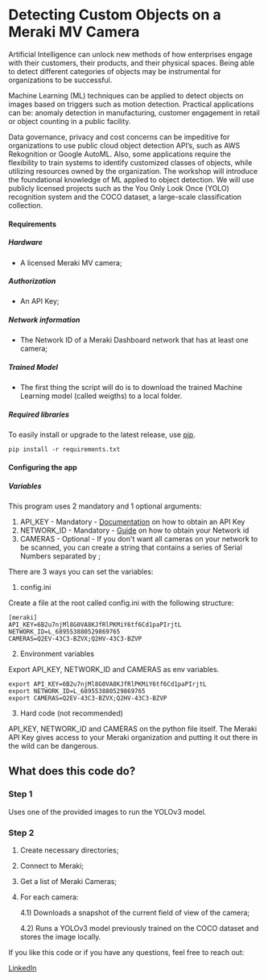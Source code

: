 # Detecting Custom Objects on a Meraki MV Camera
Artificial Intelligence can unlock new methods of how enterprises engage with their customers, their products, and their physical spaces. Being able to detect different categories of objects may be instrumental for organizations to be successful.

Machine Learning (ML) techniques can be applied to detect objects on images based on triggers such as motion detection. 
Practical applications can be: anomaly detection in manufacturing, customer engagement in retail or object counting in a public facility.

Data governance, privacy and cost concerns can be impeditive for organizations to use public cloud object detection API’s, such as AWS Rekognition or Google AutoML. Also, some applications require the flexibility to train systems to identify customized classes of objects, while utilizing resources owned by the organization.
The workshop will introduce the foundational knowledge of ML applied to object detection. We will use publicly licensed projects such as the You Only Look Once (YOLO) recognition system and the COCO dataset, a large-scale classification collection.

#### Requirements
##### Hardware
- A licensed Meraki MV camera;

##### Authorization
- An API Key;

##### Network information
- The Network ID of a Meraki Dashboard network that has at least one camera;

##### Trained Model
- The first thing the script will do is to download the trained Machine Learning model (called weigths) to a local folder.


##### Required libraries

To easily install or upgrade to the latest release, use [pip](http://www.pip-installer.org/).

```shell
pip install -r requirements.txt
```


#### Configuring the app
##### Variables 
This program uses 2 mandatory and 1 optional arguments:
1) API_KEY - Mandatory - [Documentation](https://documentation.meraki.com/zGeneral_Administration/Other_Topics/The_Cisco_Meraki_Dashboard_API) on how to obtain an API Key 
2) NETWORK_ID - Mandatory - [Guide](https://community.cisco.com/t5/mobility-blogs/dashboard-apis-optimizing-your-daily-workflow/ba-p/3659433) on how to obtain your Network id
3) CAMERAS - Optional - If you don't want all cameras on your network to be scanned, you can create a string that contains a series
    of Serial Numbers separated by ;


There are 3 ways you can set the variables:
1) config.ini
 
Create a file at the root called config.ini with the following structure: 

```shell
[meraki]
API_KEY=6B2u7njMl8G0VA8KJfRlPKMiY6tf6Cd1paPIrjtL
NETWORK_ID=L_689553880529869765
CAMERAS=Q2EV-43C3-BZVX;Q2HV-43C3-BZVP
```
2) Environment variables

Export API_KEY, NETWORK_ID and CAMERAS as env variables.
```shell
export API_KEY=6B2u7njMl8G0VA8KJfRlPKMiY6tf6Cd1paPIrjtL
export NETWORK_ID=L_689553880529869765
export CAMERAS=Q2EV-43C3-BZVX;Q2HV-43C3-BZVP
```

3) Hard code (not recommended)

API_KEY, NETWORK_ID and CAMERAS on the python file itself. The Meraki API Key gives access to your Meraki organization and putting it out there in the wild can be dangerous.


## What does this code do?
### Step 1
Uses one of the provided images to run the YOLOv3 model. 


### Step 2
1) Create necessary directories;
2) Connect to Meraki;
3) Get a list of Meraki Cameras;
4) For each camera:
    
    4.1) Downloads a snapshot of the current field of view of the camera;
    
    4.2) Runs a YOLOv3 model previously trained on the COCO dataset and stores the image locally. 
    

If you like this code or if you have any questions, feel free to reach out:

[LinkedIn](http://linkedin.com/in/rafaelloureirodecarvalho/?locale=en_US)